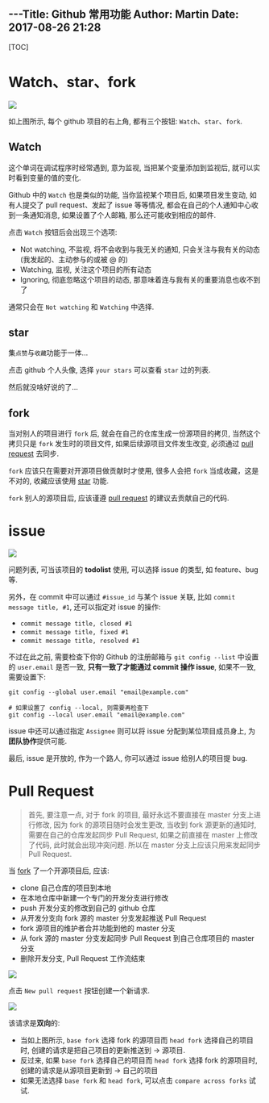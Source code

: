 ---Title: Github 常用功能
Author: Martin
Date: 2017-08-26 21:28
---

[TOC]

# Watch、star、fork
![](http://www.smallcpp.cn/static/images/github/watch.png)

如上图所示, 每个 github 项目的右上角, 都有三个按钮: `Watch`、`star`、`fork`.

## Watch
这个单词在调试程序时经常遇到, 意为监视, 当把某个变量添加到监视后, 就可以实时看到变量的值的变化.

Github 中的 `Watch` 也是类似的功能, 当你监视某个项目后, 如果项目发生变动, 如有人提交了 pull request、发起了 issue 等等情况, 都会在自己的个人通知中心收到一条通知消息, 如果设置了个人邮箱, 那么还可能收到相应的邮件.

点击 `Watch` 按钮后会出现三个选项:

- Not watching, 不监视, 将不会收到与我无关的通知, 只会关注与我有关的动态 (我发起的、主动参与的或被 @ 的)
- Watching, 监视, 关注这个项目的所有动态
- Ignoring, 彻底忽略这个项目的动态, 那意味着连与我有关的重要消息也收不到了

通常只会在 `Not watching` 和 `Watching` 中选择.

## star
集`点赞`与`收藏`功能于一体...

点击 github 个人头像, 选择 `your stars` 可以查看 `star` 过的列表.

然后就没啥好说的了...

## fork
当对别人的项目进行 `fork` 后, 就会在自己的仓库生成一份源项目的拷贝, 当然这个拷贝只是 `fork` 发生时的项目文件, 如果后续源项目文件发生改变, 必须通过 [pull request](http://www.smallcpp.cn/%E7%89%88%E6%9C%AC%E6%8E%A7%E5%88%B6/Github%20%E5%B8%B8%E7%94%A8%E5%8A%9F%E8%83%BD.html#pull-request) 去同步.

`fork` 应该只在需要对开源项目做贡献时才使用, 很多人会把 `fork` 当成收藏，这是不对的, 收藏应该使用 [star](http://www.smallcpp.cn/%E7%89%88%E6%9C%AC%E6%8E%A7%E5%88%B6/Github%20%E5%B8%B8%E7%94%A8%E5%8A%9F%E8%83%BD.html#star) 功能.

`fork` 别人的源项目后, 应该谨遵 [pull request](http://www.smallcpp.cn/%E7%89%88%E6%9C%AC%E6%8E%A7%E5%88%B6/Github%20%E5%B8%B8%E7%94%A8%E5%8A%9F%E8%83%BD.html#pull-request) 的建议去贡献自己的代码.

# issue
![](http://www.smallcpp.cn/static/images/github/issues.png)

问题列表, 可当该项目的 **todolist** 使用, 可以选择 issue 的类型, 如 feature、bug 等.

另外，在 commit 中可以通过 `#issue_id` 与某个 issue 关联, 比如 `commit message title, #1`, 还可以指定对 issue 的操作:

- `commit message title, closed #1`
- `commit message title, fixed #1`
- `commit message title, resolved #1`

不过在此之前, 需要检查下你的 Github 的注册邮箱与 `git config --list` 中设置的 `user.email` 是否一致, **只有一致了才能通过 commit 操作 issue**, 如果不一致, 需要设置下:

```
git config --global user.email "email@example.com"

# 如果设置了 config --local, 则需要再检查下
git config --local user.email "email@example.com"
```

issue 中还可以通过指定 `Assignee` 则可以将 issue 分配到某位项目成员身上, 为**团队协作**提供可能.

最后, issue 是开放的, 作为一个路人, 你可以通过 issue 给别人的项目提 bug.

# Pull Request
> 首先, 要注意一点, 对于 fork 的项目, 最好永远不要直接在 master 分支上进行修改, 因为 fork 的源项目随时会发生更改, 当收到 fork 源更新的通知时, 需要在自己的仓库发起同步 Pull Request, 如果之前直接在 master 上修改了代码, 此时就会出现冲突问题. 所以在 master 分支上应该只用来发起同步 Pull Request.

当 [fork](http://www.smallcpp.cn/%E7%89%88%E6%9C%AC%E6%8E%A7%E5%88%B6/Github%20%E5%B8%B8%E7%94%A8%E5%8A%9F%E8%83%BD.html#fork) 了一个开源项目后, 应该:

- clone 自己仓库的项目到本地
- 在本地仓库中新建一个专门的开发分支进行修改
- push 开发分支的修改到自己的 github 仓库
- 从开发分支向 fork 源的 master 分支发起推送 Pull Request
- fork 源项目的维护者合并功能到他的 master 分支
- 从 fork 源的 master 分支发起同步 Pull Request 到自己仓库项目的 master 分支
- 删除开发分支, Pull Request 工作流结束

![](http://www.smallcpp.cn/static/images/github/newrequest.png)

点击 `New pull request` 按钮创建一个新请求.

![](http://www.smallcpp.cn/static/images/github/comparing.png)

该请求是**双向**的:

- 当如上图所示, `base fork` 选择 fork 的源项目而 `head fork` 选择自己的项目时, 创建的请求是把自己项目的更新推送到 \-\> 源项目.
- 反过来, 如果 `base fork` 选择自己的项目而 `head fork` 选择 fork 的源项目时, 创建的请求是从源项目更新到 \-\> 自己的项目
- 如果无法选择 `base fork` 和 `head fork`, 可以点击 `compare across forks` 试试.
